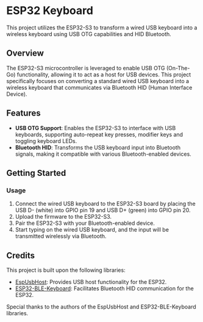 # ESP32 Keyboard

This project utilizes the ESP32-S3 to transform a wired USB keyboard into a wireless keyboard using USB OTG capabilities and HID Bluetooth.

## Overview

The ESP32-S3 microcontroller is leveraged to enable USB OTG (On-The-Go) functionality, allowing it to act as a host for USB devices. This project specifically focuses on converting a standard wired USB keyboard into a wireless keyboard that communicates via Bluetooth HID (Human Interface Device).

## Features

- **USB OTG Support**: Enables the ESP32-S3 to interface with USB keyboards, supporting auto-repeat key presses, modifier keys and toggling keyboard LEDs.
- **Bluetooth HID**: Transforms the USB keyboard input into Bluetooth signals, making it compatible with various Bluetooth-enabled devices.


## Getting Started

### Usage

1. Connect the wired USB keyboard to the ESP32-S3 board by placing the USB D- (white) into GPIO pin 19 and USB D+ (green) into GPIO pin 20.
2. Upload the firmware to the ESP32-S3.
3. Pair the ESP32-S3 with your Bluetooth-enabled device.
4. Start typing on the wired USB keyboard, and the input will be transmitted wirelessly via Bluetooth.

## Credits

This project is built upon the following libraries:

- [EspUsbHost](https://github.com/tanakamasayuki/EspUsbHost): Provides USB host functionality for the ESP32.
- [ESP32-BLE-Keyboard](https://github.com/T-vK/ESP32-BLE-Keyboard): Facilitates Bluetooth HID communication for the ESP32.

Special thanks to the authors of the EspUsbHost and ESP32-BLE-Keyboard libraries.